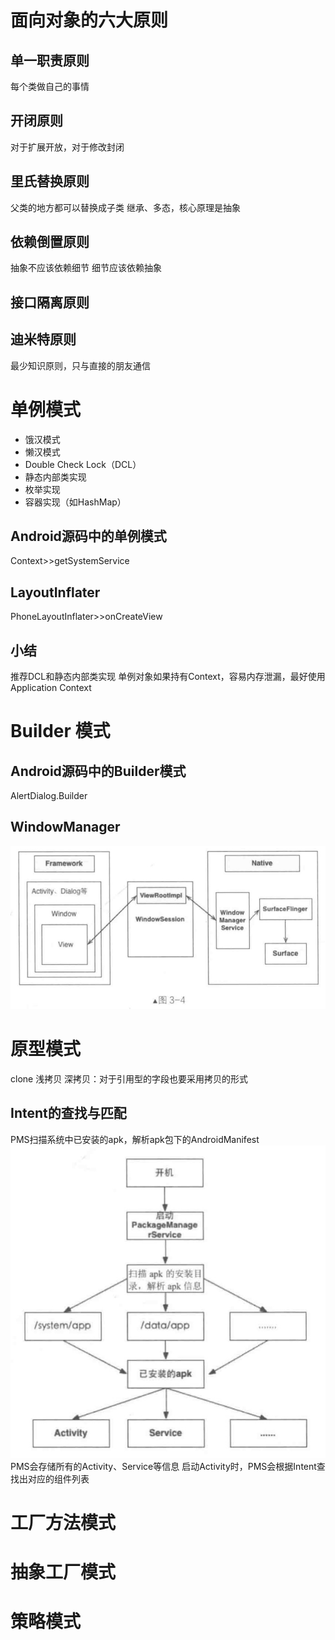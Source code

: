 # 面向对象的六大原则
## 单一职责原则
每个类做自己的事情
## 开闭原则
对于扩展开放，对于修改封闭
## 里氏替换原则
父类的地方都可以替换成子类
继承、多态，核心原理是抽象
## 依赖倒置原则
抽象不应该依赖细节
细节应该依赖抽象
## 接口隔离原则
## 迪米特原则
最少知识原则，只与直接的朋友通信
# 单例模式
- 饿汉模式
- 懒汉模式
- Double Check Lock（DCL）
- 静态内部类实现
- 枚举实现
- 容器实现（如HashMap）
## Android源码中的单例模式
Context>>getSystemService
## LayoutInflater
PhoneLayoutInflater>>onCreateView
## 小结
推荐DCL和静态内部类实现
单例对象如果持有Context，容易内存泄漏，最好使用Application Context
# Builder 模式
## Android源码中的Builder模式
AlertDialog.Builder
## WindowManager
![-w459](media/16002571307564.jpg)
# 原型模式
clone
浅拷贝
深拷贝：对于引用型的字段也要采用拷贝的形式
## Intent的查找与匹配
PMS扫描系统中已安装的apk，解析apk包下的AndroidManifest
![-w345](media/16003098799524.jpg)
PMS会存储所有的Activity、Service等信息
启动Activity时，PMS会根据Intent查找出对应的组件列表
# 工厂方法模式

# 抽象工厂模式

# 策略模式

